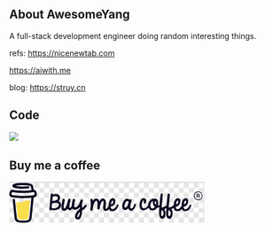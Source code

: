 ## About AwesomeYang
A full-stack development engineer doing random interesting things.

refs:
https://nicenewtab.com  

https://aiwith.me

blog:
https://struy.cn

## Code

<a href="https://github.com/StruggleYang">
  <img  height=190px src="https://github-readme-stats.vercel.app/api/top-langs/?username=StruggleYang&layout=compact&langs_count=10&hide=html,javascript,css,freemarker" />
</a>

## Buy me a coffee
<a href="https://www.buymeacoffee.com/yq17245553y">
  <img  src="buy_me_a_coffe.png" />
</a>


<!---
StruggleYang/StruggleYang is a ✨ special ✨ repository because its `README.md` (this file) appears on your GitHub profile.
You can click the Preview link to take a look at your changes.
--->
